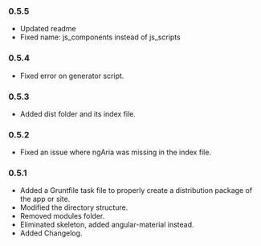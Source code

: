 ### 0.5.5

* Updated readme
* Fixed name: js_components instead of js_scripts


### 0.5.4

* Fixed error on generator script.

### 0.5.3

* Added dist folder and its index file.

### 0.5.2

* Fixed an issue where ngAria was missing in the index file.

### 0.5.1

* Added a Gruntfile task file to properly create a distribution package of the app or site.
* Modified the directory structure.
* Removed modules folder.
* Eliminated skeleton, added angular-material instead.
* Added Changelog.
